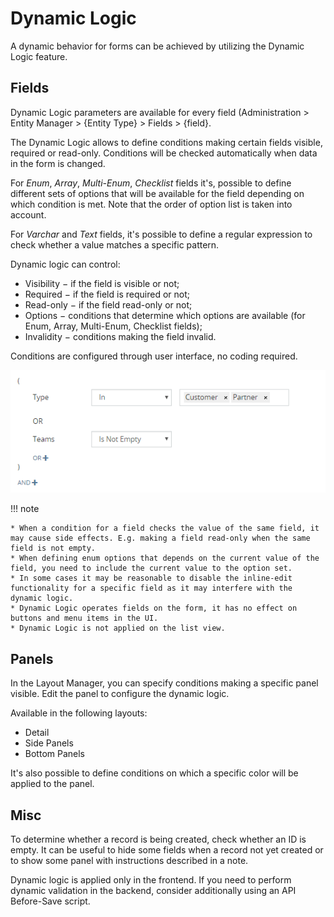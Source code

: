 # Dynamic Logic

A dynamic behavior for forms can be achieved by utilizing the Dynamic Logic feature.

## Fields

Dynamic Logic parameters are available for every field (Administration > Entity Manager > {Entity Type} > Fields > {field}.

The Dynamic Logic allows to define conditions making certain fields visible, required or read-only. Conditions will be
checked automatically when data in the form is changed.

For *Enum*, *Array*, *Multi-Enum*, *Checklist* fields it's, possible to define different sets of options that will be
available for the field depending on which condition is met. Note that the order of option list is taken into account.

For *Varchar* and *Text* fields, it's possible to define a regular expression to check whether a value matches a specific
pattern.

Dynamic logic can control:

* Visibility − if the field is visible or not;
* Required − if the field is required or not;
* Read-only − if the field read-only or not;
* Options − conditions that determine which options are available (for Enum, Array, Multi-Enum, Checklist fields);
* Invalidity − conditions making the field invalid.

Conditions are configured through user interface, no coding required.

![Condition builder](https://raw.githubusercontent.com/espocrm/documentation/master/docs/_static/images/administration/dynamic-logic/1.png)

!!! note

    * When a condition for a field checks the value of the same field, it may cause side effects. E.g. making a field read-only when the same field is not empty.
    * When defining enum options that depends on the current value of the field, you need to include the current value to the option set.
    * In some cases it may be reasonable to disable the inline-edit functionality for a specific field as it may interfere with the dynamic logic.
    * Dynamic Logic operates fields on the form, it has no effect on buttons and menu items in the UI.
    * Dynamic Logic is not applied on the list view.    

## Panels

In the Layout Manager, you can specify conditions making a specific panel visible. Edit the panel to configure the dynamic logic.

Available in the following layouts:

* Detail
* Side Panels
* Bottom Panels

It's also possible to define conditions on which a specific color will be applied to the panel.

## Misc

To determine whether a record is being created, check whether an ID is empty. It can be useful to hide some fields when a record not yet created or to show some panel with instructions described in a note.

Dynamic logic is applied only in the frontend. If you need to perform dynamic validation in the backend, consider additionally using an API Before-Save script.

